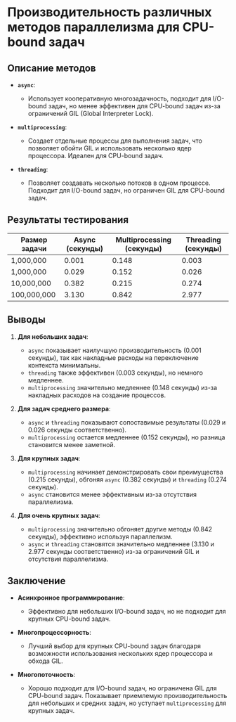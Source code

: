# Производительность различных методов параллелизма для CPU-bound задач

## Описание методов

- **`async`**:
    - Использует кооперативную многозадачность, подходит для I/O-bound задач, но менее эффективен
      для CPU-bound задач из-за ограничений GIL (Global Interpreter Lock).

- **`multiprocessing`**:
    - Создает отдельные процессы для выполнения задач, что позволяет обойти GIL и использовать
      несколько ядер процессора. Идеален для CPU-bound задач.

- **`threading`**:
    - Позволяет создавать несколько потоков в одном процессе. Подходит для I/O-bound задач, но
      ограничен GIL для CPU-bound задач.

## Результаты тестирования

| Размер задачи | Async (секунды) | Multiprocessing (секунды) | Threading (секунды) |
|---------------|-----------------|---------------------------|---------------------|
| 1,000,000     | 0.001           | 0.148                     | 0.003               |
| 1,000,000     | 0.029           | 0.152                     | 0.026               |
| 10,000,000    | 0.382           | 0.215                     | 0.274               |
| 100,000,000   | 3.130           | 0.842                     | 2.977               |

## Выводы

1. **Для небольших задач**:
    - `async` показывает наилучшую производительность (0.001 секунды), так как накладные расходы на
      переключение контекста минимальны.
    - `threading` также эффективен (0.003 секунды), но немного медленнее.
    - `multiprocessing` значительно медленнее (0.148 секунды) из-за накладных расходов на создание
      процессов.

2. **Для задач среднего размера**:
    - `async` и `threading` показывают сопоставимые результаты (0.029 и 0.026 секунды
      соответственно).
    - `multiprocessing` остается медленнее (0.152 секунды), но разница становится менее заметной.

3. **Для крупных задач**:
    - `multiprocessing` начинает демонстрировать свои преимущества (0.215 секунды),
      обгоняя `async` (0.382 секунды) и `threading` (0.274 секунды).
    - `async` становится менее эффективным из-за отсутствия параллелизма.

4. **Для очень крупных задач**:
    - `multiprocessing` значительно обгоняет другие методы (0.842 секунды), эффективно используя
      параллелизм.
    - `async` и `threading` становятся значительно медленнее (3.130 и 2.977 секунды соответственно)
      из-за ограничений GIL и отсутствия параллелизма.

## Заключение

- **Асинхронное программирование**:
    - Эффективно для небольших I/O-bound задач, но не подходит для крупных CPU-bound задач.

- **Многопроцессорность**:
    - Лучший выбор для крупных CPU-bound задач благодаря возможности использования нескольких ядер
      процессора и обхода GIL.

- **Многопоточность**:
    - Хорошо подходит для I/O-bound задач, но ограничена GIL для CPU-bound задач. Показывает
      приемлемую производительность для небольших и средних задач, но уступает `multiprocessing` для
      крупных задач.
